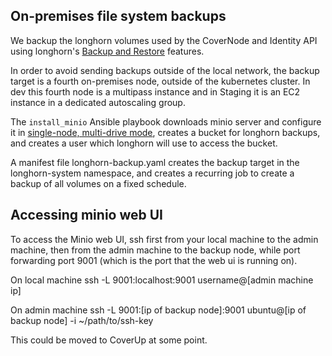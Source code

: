 ## On-premises file system backups

We backup the longhorn volumes used by the CoverNode and Identity API using longhorn's [Backup and Restore](https://longhorn.io/docs/1.9.0/snapshots-and-backups/backup-and-restore/) features.

In order to avoid sending backups outside of the local network, the backup target is a fourth on-premises node, outside of the kubernetes cluster. In dev this fourth node is a multipass instance and in Staging it is an EC2 instance in a dedicated autoscaling group.

The `install_minio` Ansible playbook downloads minio server and configure it in [single-node, multi-drive mode](https://min.io/docs/minio/linux/operations/install-deploy-manage/deploy-minio-single-node-multi-drive.html#minio-snmd), creates a bucket for longhorn backups, and creates a user which longhorn will use to access the bucket.

A manifest file longhorn-backup.yaml creates the backup target in the longhorn-system namespace, and creates a recurring job to create a backup of all volumes on a fixed schedule.

## Accessing minio web UI
To access the Minio web UI, ssh first from your local machine to the admin machine, then from the admin machine to the backup node, while port forwarding port 9001 (which is the port that the web ui is running on).

On local machine
ssh -L 9001:localhost:9001 username@[admin machine ip]

On admin machine
ssh -L 9001:[ip of backup node]:9001 ubuntu@[ip of backup node] -i ~/path/to/ssh-key

This could be moved to CoverUp at some point.
